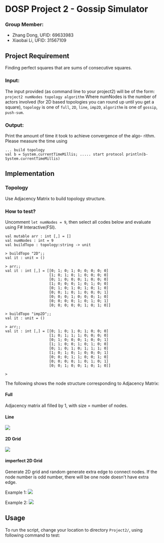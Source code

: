 # DOSP Project 2 - Gossip Simulator
### Group Member:
- Zhang Dong, UFID: 69633983
- Xiaobai Li, UFID: 31567109
## Project Requirement
Finding perfect squares  that are sums of consecutive squares.
### Input:
The input provided (as command line to your project2) will be of the form:
`project2 numNodes topology algorithm`
Where numNodes is the number of actors involved (for 2D based topologies you can round up until you get a square), `topology` is one of `full`, `2D`, `line`, `imp2D`, `algorithm` is one of `gossip`, `push-sum`.

### Output:
Print the amount of time it took to achieve convergence of the algo- rithm. Please measure the time using
```
... build topology
val b = System.currentTimeMillis; ..... start protocol println(b-System.currentTimeMillis)
```

## Implementation
### Topology
Use Adjacency Matrix to build topology structure.

### How to test?
Uncomment `let numNodes = 9`, then select all codes below and evaluate using F# Interactive(FSI).
```
val mutable arr : int [,] = []
val numNodes : int = 9
val buildTopo : topology:string -> unit

> buildTopo "2D";;
val it : unit = ()

> arr;;
val it : int [,] = [[0; 1; 0; 1; 0; 0; 0; 0; 0]
                    [1; 0; 1; 0; 1; 0; 0; 0; 0]
                    [0; 1; 0; 0; 0; 1; 0; 0; 0]
                    [1; 0; 0; 0; 1; 0; 1; 0; 0]
                    [0; 1; 0; 1; 0; 1; 0; 1; 0]
                    [0; 0; 1; 0; 1; 0; 0; 0; 1]
                    [0; 0; 0; 1; 0; 0; 0; 1; 0]
                    [0; 0; 0; 0; 1; 0; 1; 0; 1]
                    [0; 0; 0; 0; 0; 1; 0; 1; 0]]

> buildTopo "imp2D";;
val it : unit = ()

> arr;;
val it : int [,] = [[0; 1; 0; 1; 0; 1; 0; 0; 0]
                    [1; 0; 1; 1; 1; 0; 0; 0; 0]
                    [0; 1; 0; 0; 0; 1; 0; 0; 1]
                    [1; 1; 0; 0; 1; 0; 1; 0; 0]
                    [0; 1; 0; 1; 0; 1; 1; 1; 0]
                    [1; 0; 1; 0; 1; 0; 0; 0; 1]
                    [0; 0; 0; 1; 1; 0; 0; 1; 0]
                    [0; 0; 0; 0; 1; 0; 1; 0; 1]
                    [0; 0; 1; 0; 0; 1; 0; 1; 0]]

> 

```

The following shows the node structure corresponding to Adjacency Matrix:

#### Full
Adjacency matrix all filled by 1, with size = number of nodes.

#### Line
![](https://raw.githubusercontent.com/zdong1995/PicGo/master/img/%E6%88%AA%E5%B1%8F2020-10-14%2023.34.08.png)

#### 2D Grid
![](https://raw.githubusercontent.com/zdong1995/PicGo/master/img/%E6%88%AA%E5%B1%8F2020-10-15%2000.38.47.png)

#### imperfect 2D Grid
Generate 2D grid and random generate extra edge to connect nodes.
If the node number is odd number, there will be one node doesn't have extra edge.

Example 1:
![](https://raw.githubusercontent.com/zdong1995/PicGo/master/img/%E6%88%AA%E5%B1%8F2020-10-15%2000.32.41.png)

Example 2:
![](https://raw.githubusercontent.com/zdong1995/PicGo/master/img/%E6%88%AA%E5%B1%8F2020-10-15%2001.02.12.png)


## Usage
To run the script, change your location to directory `Project2/`, using following command to test:
```shell
```